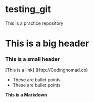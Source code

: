 # testing_git

This is a practice repository

# This is a big header

### This is a small header

[This is a link] (Http://Codingnomad.co)

- These are bullet points
- These are bullet points

**This is a Markdown**
